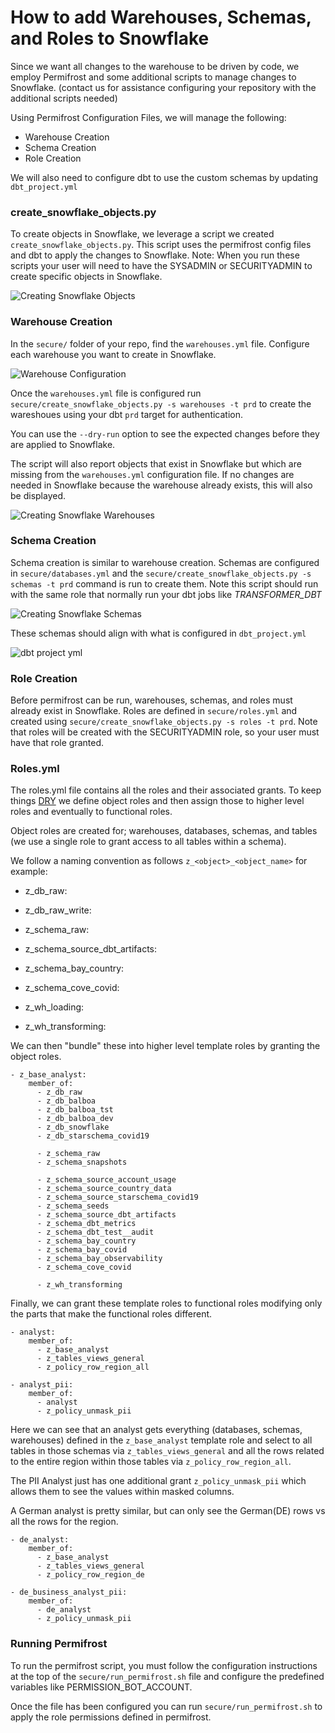 # How to add Warehouses, Schemas, and Roles to Snowflake

Since we want all changes to the warehouse to be driven by code, we employ Permifrost and some additional scripts to manage changes to Snowflake. (contact us for assistance configuring your repository with the additional scripts needed)

Using Permifrost Configuration Files, we will manage the following:

- Warehouse Creation
- Schema Creation
- Role Creation

We will also need to configure dbt to use the custom schemas by updating `dbt_project.yml`

### create_snowflake_objects.py

To create objects in Snowflake, we leverage a script we created `create_snowflake_objects.py`. This script uses the permifrost config files and dbt to apply the changes to Snowflake. Note: When you run these scripts your user will need to have the SYSADMIN or SECURITYADMIN to create specific objects in Snowflake.

![Creating Snowflake Objects](assets/create_snowflake_objects.png)

### Warehouse Creation

In the `secure/` folder of your repo, find the `warehouses.yml` file. Configure each warehouse you want to create in Snowflake.

![Warehouse Configuration](assets/warehouses-config.png)

Once the `warehouses.yml` file is configured run `secure/create_snowflake_objects.py -s warehouses -t prd` to create the wareshoues using your dbt `prd` target for authentication.

You can use the `--dry-run` option to see the expected changes before they are applied to Snowflake.

The script will also report objects that exist in Snowflake but which are missing from the `warehouses.yml` configuration file. If no changes are needed in Snowflake because the warehouse already exists, this will also be displayed.

![Creating Snowflake Warehouses](assets/create_snowflake_objects_wareouses.png)

### Schema Creation

Schema creation is similar to warehouse creation. Schemas are configured in `secure/databases.yml` and the `secure/create_snowflake_objects.py -s schemas -t prd` command is run to create them. Note this script should run with the same role that normally run your dbt jobs like _TRANSFORMER_DBT_

![Creating Snowflake Schemas](assets/create_snowflake_objects_schemas.png)

These schemas should align with what is configured in `dbt_project.yml`

![dbt project yml](assets/dbt_project_yml.png)

### Role Creation

Before permifrost can be run, warehouses, schemas, and roles must already exist in Snowflake. Roles are defined in `secure/roles.yml` and created using `secure/create_snowflake_objects.py -s roles -t prd`. Note that roles will be created with the SECURITYADMIN role, so your user must have that role granted.

### Roles.yml

The roles.yml file contains all the roles and their associated grants. To keep things [DRY](https://en.wikipedia.org/wiki/Don%27t_repeat_yourself) we define object roles and then assign those to higher level roles and eventually to functional roles.

Object roles are created for; warehouses, databases, schemas, and tables (we use a single role to grant access to all tables within a schema).

We follow a naming convention as follows `z_<object>_<object_name>` for example:

- z_db_raw:
- z_db_raw_write:

- z_schema_raw:
- z_schema_source_dbt_artifacts:
- z_schema_bay_country:
- z_schema_cove_covid:

- z_wh_loading:
- z_wh_transforming:

We can then "bundle" these into higher level template roles by granting the object roles.

```
- z_base_analyst:
    member_of:
      - z_db_raw
      - z_db_balboa
      - z_db_balboa_tst
      - z_db_balboa_dev
      - z_db_snowflake
      - z_db_starschema_covid19

      - z_schema_raw
      - z_schema_snapshots

      - z_schema_source_account_usage
      - z_schema_source_country_data
      - z_schema_source_starschema_covid19
      - z_schema_seeds
      - z_schema_source_dbt_artifacts
      - z_schema_dbt_metrics
      - z_schema_dbt_test__audit
      - z_schema_bay_country
      - z_schema_bay_covid
      - z_schema_bay_observability
      - z_schema_cove_covid

      - z_wh_transforming
```

Finally, we can grant these template roles to functional roles modifying only the parts that make the functional roles different.

```
- analyst:
    member_of:
      - z_base_analyst
      - z_tables_views_general
      - z_policy_row_region_all

- analyst_pii:
    member_of:
      - analyst
      - z_policy_unmask_pii
```

Here we can see that an analyst gets everything (databases, schemas, warehouses) defined in the `z_base_analyst` template role and select to all tables in those schemas via `z_tables_views_general` and all the rows related to the entire region within those tables via `z_policy_row_region_all`.

The PII Analyst just has one additional grant `z_policy_unmask_pii` which allows them to see the values within masked columns.

A German analyst is pretty similar, but can only see the German(DE) rows vs all the rows for the region.

```
- de_analyst:
    member_of:
      - z_base_analyst
      - z_tables_views_general
      - z_policy_row_region_de

- de_business_analyst_pii:
    member_of:
      - de_analyst
      - z_policy_unmask_pii
```

### Running Permifrost

To run the permifrost script, you must follow the configuration instructions at the top of the `secure/run_permifrost.sh` file and configure the predefined variables like PERMISSION_BOT_ACCOUNT.

Once the file has been configured you can run `secure/run_permifrost.sh` to apply the role permissions defined in permifrost.
